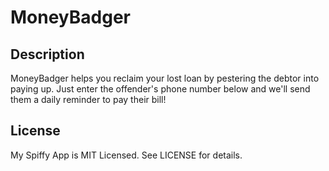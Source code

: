 # MoneyBadger

## Description

MoneyBadger helps you reclaim your lost loan by pestering the debtor into paying up. Just enter the offender's phone number below and we'll send them a daily reminder to pay their bill!

## License

My Spiffy App is MIT Licensed. See LICENSE for details.